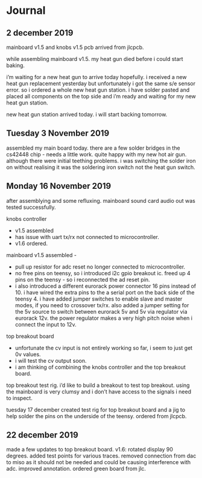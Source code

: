 # Journal

## 2 december 2019

mainboard v1.5 and knobs v1.5 pcb arrived from jlcpcb. 

while assembling mainboard v1.5. my heat gun died before i could start baking. 

i’m waiting for a new heat gun to arrive today hopefully. i received a new heat gun replacement yesterday but unfortunately i got the same s/e sensor error. so i ordered a whole new heat gun station. 
i have solder pasted and placed all components on the top side and i’m ready and waiting for my new heat gun station. 

new heat gun station arrived today. i will start backing tomorrow. 

## Tuesday 3 November 2019

assembled my main board today. there are a few solder bridges in the cs42448 chip - needs a little work. 
quite happy with my new hot air gun. although there were initial teething problems. i was switching the solder iron on without realising it was the soldering iron switch not the heat gun switch. 

## Monday 16 November 2019

after assemblying and some refluxing. mainboard sound card audio out was tested successfully.

knobs controller 
* v1.5 assembled
* has issue with uart tx/rx not connected to microcontroller. 
* v1.6 ordered. 

mainboard v1.5 assembled - 
* pull up resistor for adc reset no longer connected to microcontroller. 
* no free pins on teensy, so i introduced i2c gpio breakout ic. freed up 4 pins on the teensy - so i reconnected the ad reset pin. 
* i also introduced a different eurorack power connector 16 pins instead of 10. i have wired the extra pins to the a serial port on the back side of the teensy 4. i have added jumper switches to enable slave and master modes, if you need to crossover tx/rx.  also added a jumper setting for the 5v source to switch between eurorack 5v and 5v via regulator via eurorack 12v. the power regulator makes a very high pitch noise when i connect the input to 12v.

top breakout board

* unfortunate the cv input is not entirely working so far, i seem to just get 0v values. 
* i will test the cv output soon. 
* i am thinking of combining the knobs controller and the top breakout board. 

top breakout test rig. 
i’d like to build a breakout to test top breakout. using the mainboard is very clumsy and i don’t have access to the signals i need to inspect. 

tuesday 17 december 
created test rig for top breakout board and a jig to help solder the pins on the underside of the teensy. ordered from jlcpcb. 

## 22 december 2019
made a few updates to top breakout board. v1.6: rotated display 90 degrees. added test points for various traces. removed connection from dac to miso as it should not be needed and could be causing interference with adc. improved annotation. ordered green board from jlc. 
